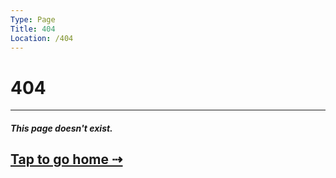 ```yaml
---
Type: Page
Title: 404
Location: /404
---
```


# 404

---

##### This page doesn't exist.

## [Tap to go home ⇢](/)